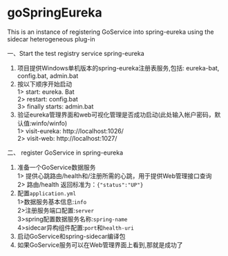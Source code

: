 # goSpringEureka

This is an instance of registering GoService into spring-eureka using the sidecar heterogeneous plug-in

一、Start the test registry service spring-eureka  
1. 项目提供Windows单机版本的spring-eureka注册表服务,包括: eureka-bat, config.bat, admin.bat  
2. 按以下顺序开始启动  
   1> start: eureka. Bat  
   2> restart: config.bat  
   3> finally starts: admin.bat  
3. 验证eureka管理界面和web可视化管理是否成功启动(此处输入帐户密码，默认值:winfo/winfo)  
   1> visit-eureka: http://localhost:1026/    
   2> visit-web: http://localhost:1027/  

二、 register GoService in spring-eureka  
1. 准备一个GoService数据服务   
   1> 提供心跳路由/health和/注册所需的心跳，用于提供Web管理接口查询   
   2> 路由/health 返回标准为：```{"status":"UP"}```  
2. 配置```application.yml```  
   1>数据服务基本信息:```info```  
   2>注册服务端口配置:```server```  
   3>spring配置数据服务名称:```spring-name```  
   4>sidecar异构组件配置:```port```和```health-uri```  
3. 启动GoService和spring-sidecar编译包  
4. 如果GoService服务可以在Web管理界面上看到,那就是成功了  

